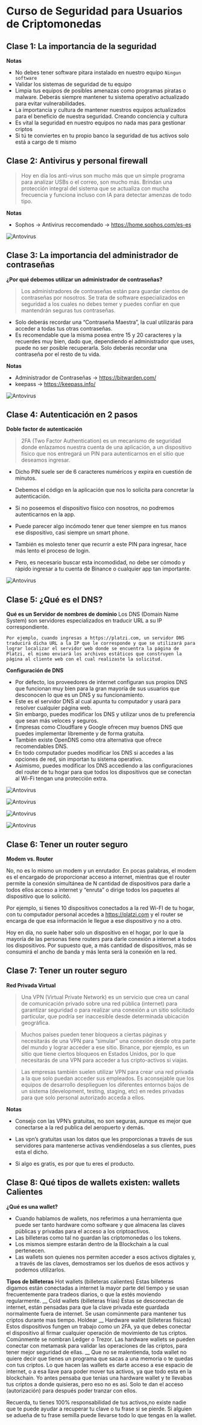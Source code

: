 # Curso de Seguridad para Usuarios de Criptomonedas


## Clase 1: La importancia de la seguridad
**Notas**
- No debes tener software pitara instalado en nuestro equipo `Ningun software`
- Validar los sistemas de seguridad de tu equipo 
- Limpia tus equipos de posibles amenazas como programas piratas o malware. Deberás siempre mantener tu sistema operativo actualizado para evitar vulnerabilidades. 
- La importancia y cultura de mantener nuestros equipos actualizados para el beneficio de nuestra seguridad.
Creando conciencia y cultura
- Es vital la seguridad en nuestro equipos no nada mas para gestionar criptos 
- Si tú te conviertes en tu propio banco la seguridad de tus activos solo está a cargo de ti mismo

## Clase 2: Antivirus y personal firewall

> Hoy en día los anti-virus son mucho más que un simple programa para analizar USBs o el correo, son mucho más. Brindan una protección integral del sistema que se actualiza con mucha frecuencia y funciona incluso con IA para detectar amenzas de todo tipo.

**Notas**
- Sophos -> Antivirus reccomendado -> https://home.sophos.com/es-es

![Antovirus](../15_CursoSeguridadUsuariosCriptomonedas/info/antivirus_001.png)


## Clase 3: La importancia del administrador de contraseñas

**¿Por qué debemos utilizar un administrador de contraseñas?**
> Los administradores de contraseñas están para guardar cientos de contraseñas por nosotros. Se trata de software especializados en seguridad a los cuales no debes temer y puedes confiar en que mantendrán seguras tus contraseñas.

- Solo deberás recordar una “Contraseña Maestra”, la cual utilizarás para acceder a todas tus otras contraseñas. 
- Es recomendable que la misma posea entre 15 y 20 caracteres y la recuerdes muy bien, dado que, dependiendo el administrador que uses, puede no ser posible recuperarla. Solo deberás recordar una contraseña por el resto de tu vida.

**Notas**
- Administrador de Contraseñas -> https://bitwarden.com/
- keepass -> https://keepass.info/

![Antovirus](../15_CursoSeguridadUsuariosCriptomonedas/info/antivirus_002.png)

## Clase 4: Autenticación en 2 pasos

**Doble factor de autenticación**
> 2FA (Two Factor Authentication) es un mecanismo de seguridad donde enlazamos nuestra cuenta de una aplicación, a un dispositivo físico que nos entregará un PIN para autenticarnos en el sitio que deseamos ingresar.

- Dicho PIN suele ser de 6 caracteres numéricos y expira en cuestión de  minutos.
- Debemos el código en la aplicación que nos lo solicita para concretar la autenticación. 
- Si no poseemos el dispositivo físico con nosotros, no podremos autenticarnos en la app.

- Puede parecer algo incómodo tener que tener siempre en tus manos ese dispositivo, casi siempre un smart phone. 
- También es molesto tener que recurrir a este PIN para ingresar, hace más lento el proceso de login. 
- Pero, es necesario buscar esta incomodidad, no debe ser cómodo y rápido ingresar a tu cuenta de Binance o cualquier app tan importante.

![Antovirus](../15_CursoSeguridadUsuariosCriptomonedas/info/antivirus_003.png)


## Clase 5: ¿Qué es el DNS?

**Qué es un Servidor de nombres de dominio**
Los DNS (Domain Name System) son servidores especializados en traducir URL a su IP correspondiente.

`Por ejemplo, cuando ingresas a https://platzi.com, un servidor DNS traducirá dicha URL a la IP que le corresponde y que se utilizará para lograr localizar el servidor web donde se encuentra la página de Platzi, el mismo enviará los archivos estáticos que construyen la página al cliente web con el cual realizaste la solicitud.`

**Configuración de DNS**
- Por defecto, los proveedores de internet configuran sus propios DNS que funcionan muy bien para la gran mayoría de sus usuarios que desconocen lo que es un DNS y su funcionamiento. 
- Este es el servidor DNS al cual apunta tu computador y usará para resolver cualquier página web.
- Sin embargo, puedes modificar los DNS y utilizar unos de tu preferencia que sean más veloces y seguros.
- Empresas como Cloudflare y Google ofrecen muy buenos DNS que puedes implementar libremente y de forma gratuita. 
- También existe OpenDNS como otra alternativa que ofrece recomendables DNS.
- En todo computador puedes modificar los DNS si accedes a las opciones de red, sin importan tu sistema operativo. 
- Asimismo, puedes modificar los DNS accediendo a las configuraciones del router de tu hogar para que todos los dispositivos que se conectan al Wi-Fi tengan una protección extra.

![Antovirus](../15_CursoSeguridadUsuariosCriptomonedas/info/antivirus_004.png)

![Antovirus](../15_CursoSeguridadUsuariosCriptomonedas/info/antivirus_005.png)

![Antovirus](../15_CursoSeguridadUsuariosCriptomonedas/info/antivirus_006.png)

![Antovirus](../15_CursoSeguridadUsuariosCriptomonedas/info/antivirus_007.png)

## Clase 6: Tener un router seguro
**Modem vs. Router**

No, no es lo mismo un modem y un enrutador. En pocas palabras, el modem es el encargado de proporcionar acceso a internet, mientras que el router permite la conexión simultánea de N cantidad de dispositivos para darle a todos ellos acceso a internet y “enruta” o dirige todos los paquetes al dispositivo que lo solicitó.

Por ejemplo, si tienes 10 dispositivos conectados a la red Wi-FI de tu hogar, con tu computador personal accedes a https://platzi.com y el router se encarga de que esa información le llegue a ese dispositivo y no a otro.

Hoy en día, no suele haber solo un dispositivo en el hogar, por lo que la mayoría de las personas tiene routers para darle conexión a internet a todos los dispositivos. Por supuesto que, a más cantidad de dispositivos, más se consumirá el ancho de banda y más lenta será la conexión en la red.


## Clase 7: Tener un router seguro

**Red Privada Virtual**
> Una VPN (Virtual Private Network) es un servicio que crea un canal de comunicación privado sobre una red pública (internet) para garantizar seguridad o para realizar una conexión a un sitio solicitado particular, que podría ser inaccesible desde determinada ubicación geográfica.

> Muchos países pueden tener bloqueos a ciertas páginas y necesitarás de una VPN para “simular” una conexión desde otra parte del mundo y lograr acceder a ese sitio. Binance, por ejemplo, es un sitio que tiene ciertos bloqueos en Estados Unidos, por lo que necesitarás de una VPN para acceder a tus cripto-activos si viajas.

> Las empresas también suelen utilizar VPN para crear una red privada a la que solo puedan acceder sus empleados. Es aconsejable que los equipos de desarrollo desplieguen los diferentes entornos bajos de un sistema (development, testing, staging, etc) en redes privadas para que solo personal autorizado acceda a ellos.

**Notas**
- Consejo con las VPN’s gratuitas, no son seguras, aunque es mejor que conectarse a la red publica del aeropuerto y demás.
- Las vpn’s gratuitas usan los datos que les proporcionas a través de sus servidores para mantenerse activas vendiéndoselas a sus clientes, pues esta el dicho.

- Si algo es gratis, es por que tu eres el producto.

## Clase 8: Qué tipos de wallets existen: wallets Calientes

**¿Qué es una wallet?**
- Cuando hablamos de wallets, nos referimos a una herramienta que puede ser tanto hardware como software y que almacena las claves públicas y privadas para el acceso a los criptoactivos. 
- Las billeteras como tal no guardan las criptomonedas o los tokens. 
- Los mismos siempre estarán dentro de la Blockchain a la cual pertenecen. 
- Las wallets son quienes nos permiten acceder a esos activos digitales y, a través de las claves, demostramos ser los dueños de esos activos y podemos utilizarlos.

**Tipos de billeteras**
Hot wallets (billeteras calientes) Estas billeteras digamos están conectadas a internet la mayor parte del tiempo y se usan frecuentemente para tradeos diarios, o que la estés moviendo regularmente.
__
Cold wallets (billeteras frías) Estas se desconectan de internet, están pensadas para que la clave privada este guardada normalmente fuera de internet. Se usan comúnmente para mantener tus criptos durante mas tiempo. Holdear
__
Hardware wallet (billeteras físicas) Estos dispositivos fungen un trabajo como un 2FA, ya que debes conectar el dispositivo al firmar cualquier operación de movimiento de tus criptos.
Comúnmente se nombran Ledger o Trezor.
Las hardware wallets se pueden conectar con metamask para validar las operaciones de las criptos, para tener mejor seguridad de ellas.
__
Que no se malentienda, toda wallet no quiere decir que tienes un programa que sacas a una memoria o te quedas con tus criptos. Lo que hacen las wallets es darte acceso a ese espacio de internet, o a esa llave para poder mover tus activos, ya que todo esta en la blockchain.
Yo antes pensaba que tenias una hardware wallet y te llevabas tus criptos a donde quisieras, pero eso no es así. Solo te dan el acceso (autorización) para después poder tranzar con ellos.

Recuerda, tu tienes 100% responsabilidad de tus activos,no existe nadie que te puede ayudar a recuperar tu clave o tu frase si se pierde. Si alguien se adueña de tu frase semilla puede llevarse todo lo que tengas en la wallet.